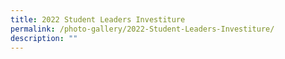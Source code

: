 ```yaml
---
title: 2022 Student Leaders Investiture
permalink: /photo-gallery/2022-Student-Leaders-Investiture/
description: ""
---
```

